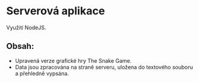 # Serverová aplikace
Využití NodeJS.
## Obsah:
* Upravená verze grafické hry The Snake Game.
* Data jsou zpracována na straně serveru, uložena do textového souboru a přehledně vypsána.
